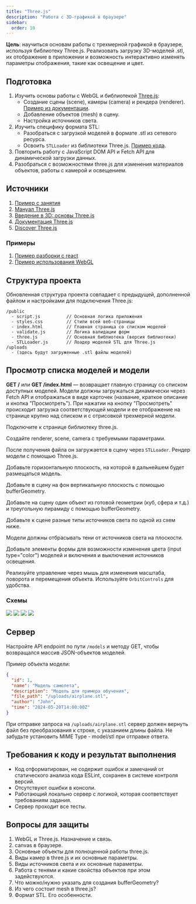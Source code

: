 ```yaml
---
title: "Three.js"
description: "Работа с 3D-графикой в браузере"
sidebar:
  order: 10
---
```


**Цель**: научиться основам работы с трехмерной графикой в браузере, используя библиотеку Three.js. Реализовать загрузку 3D-моделей .stl, их отображение в приложении и возможность интерактивно изменять параметры отображения, такие как освещение и цвет.

## Подготовка

1. Изучить основы работы с WebGL и библиотекой [Three.js](https://threejs.org/):
   - Создание сцены (scene), камеры (camera) и рендера (renderer). [Пример из документации](https://threejs.org/manual/#en/creating-a-scene).
   - Добавление объектов (mesh) в сцену.
   - Настройка источников света.
2. Изучить специфику формата STL:
   - Разобраться с загрузкой моделей в формате .stl из сетевого ресурса.
   - Освоить `STLLoader` из библиотеки Three.js. [Пример кода](https://github.com/mrdoob/three.js/blob/master/examples/webgl_loader_stl.html).
3. Повторить работу с JavaScript DOM API и Fetch API для динамической загрузки данных.
4. Разобраться с возможностями three.js для изменения материалов объектов, работы с камерой и освещением.

## Источники

1. [Пример с занятия](https://github.com/slavaver/threejs-example)
1. [Мануал Three.js](https://threejs.org/manual/#ru/fundamentals)
1. [Введение в 3D: основы Three.js](https://habr.com/ru/post/494810/)
1. [Документация Three.js](https://threejs.org/docs/index.html#manual/en/introduction/Creating-a-scene)
1. [Discover Three.js](https://discoverthreejs.com/)

### Примеры

1. [Пример разборки с react](https://codesandbox.io/embed/motor-part-explosion-hli8gy)
1. [Пример использования WebGL](https://ciechanow.ski/mechanical-watch/)

## Структура проекта

Обновленная структура проекта совпадает с предыдущей, дополненной файлом и настройками для подключения Three.js:

```
/public
  - script.js          // Основная логика приложения
  - styles.css         // Стили всей веб-страницы
  - index.html         // Главная страница со списком моделей
  - validate.js        // Логика валидации форм
  - three.js           // Основная библиотека (версия библиотеки)
  - STLLoader.js       // Лоадер моделей STL для Three.js
/uploads
  - (здесь будут загруженные .stl файлы моделей)
```

## Просмотр списка моделей и модели

**GET /** или **GET /index.html** — возвращает главную страницу со списком доступных моделей.
Модели должны загружаться динамически через Fetch API и отображаться в виде карточек (название, краткое описание и кнопка "Просмотреть"). При нажатии на кнопку "Просмотреть" происходит загрузка соответствующей модели и ее отображение на странице крупно над списком и с отрисовкой трехмерной модели.

Подключите к странице библиотеку three.js.

Создайте renderer, scene, camera c требуемыми параметрами.

После получения файла он загружается в сцену через `STLLoader`. Рендер модели с помощью Three.js.

Добавьте горизонтальную плоскость, на которой в дальнейшем будет размещаться модель.

Добавьте в сцену на фон вертикальную плоскость с помощью bufferGeometry.

Добавьте на сцену один объект из готовой геометрии (куб, сфера и т.д.) и треугольную пирамиду с помощью bufferGeometry.

Добавьте к сцене разные типы источников света по одной из схем ниже.

Модели должны отбрасывать тени от источников света на плоскости.

Добавьте элементы формы для возможности изменения цвета (input type="color") моделей и включения и выключения источников освещения.

Реализуйте управление через мышь для изменения масштаба, поворота и перемещения объекта. Используйте `OrbitControls` для удобства.

### Схемы

![](/img/light1.jpg)
![](/img/light2.jpg)
![](/img/light3.jpg)
![](/img/light4.jpg)

## Сервер

Настройте API endpoint по пути `/models` и методу GET, чтобы возвращался массив JSON-объектов моделей.

Пример объекта модели:

```json
{
  "id": 1,
  "name": "Модель самолета",
  "description": "Модель для примера обучения",
  "file_path": "/uploads/airplane.stl",
  "author": "John",
  "time": "2024-05-20T14:00:00Z"
}
```

При отправке запроса на `/uploads/airplane.stl` сервер должен вернуть файл без преобразования к строке, с указанием длины файла. Не забудьте установить MIME Type - model/stl при отправке ответа.

## Требования к коду и результат выполнения

- Код отформатирован, не содержит ошибок и замечаний от статического анализа кода ESLint, сохранен в системе контроля версий.
- Отсутствуют ошибки в консоли.
- Работающий локально сервер с логикой, которая соответствует требованиям задания.
- Сервер проходит все тесты.

## Вопросы для защиты

1. WebGL и Three.js. Назначение и связь.
1. canvas в браузере.
1. Основные объекты для полноценной работы three.js.
1. Виды камер в three.js и их основные параметры.
1. Виды источников света и их основные параметры.
1. Работа с тенями и какие свойства объектов при этом задействуются.
1. Что можно/нужно указать для создания bufferGeometry?
1. Из чего состоит mesh в three.js?
1. Формат STL. Его особенности.